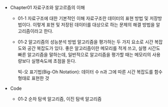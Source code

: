 + Chapter01 자료구조와 알고르즘의 이해
  + 01-1 자료구조에 대한 기본적인 이해
    자료구조란 데이터의 표현 방법 및 저장방법이다. 이렇게 표현 및 저장된 데이터를 대상으로 하는 문제의 해결 방법을 알고리즘이라고 한다.
  + 01-2 알고리즘의 성능분석 방법
    알고리즘을 평가하는 두 가지 요소로 시간 복잡도와 공간 복잡도가 있다. 좋은 알고리즘이란 메모리를 적게 쓰고, 실행 시간도 빠른 알고리즘을 말하는데, 일반적으로 알고리즘을 평가할 때는 메모리의 사용량보다 실행속도에 초점을 둔다.

    빅-오 표기법(Big-Oh Notation): 데이터 수 n과 그에 따른 시간 복잡도를 함수 형태로 표현한 것


+ Code
  + 01-2 순차 탐색 알고리즘, 이진 탐색 알고리즘
